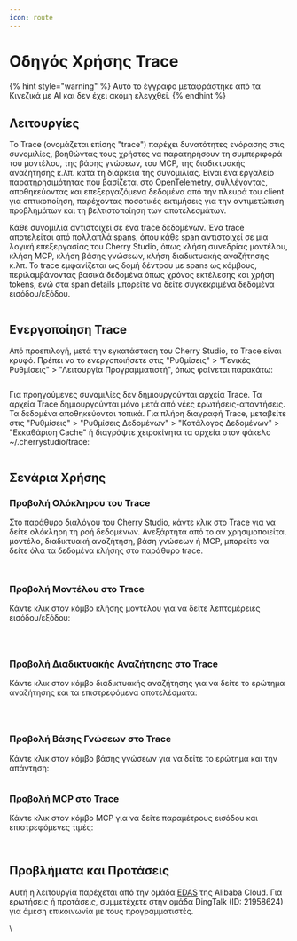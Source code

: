 ```yaml
---
icon: route
---
```

# Οδηγός Χρήσης Trace


{% hint style="warning" %}
Αυτό το έγγραφο μεταφράστηκε από τα Κινεζικά με AI και δεν έχει ακόμη ελεγχθεί.
{% endhint %}




## Λειτουργίες

Το Trace (ονομάζεται επίσης "trace") παρέχει δυνατότητες ενόρασης στις συνομιλίες, βοηθώντας τους χρήστες να παρατηρήσουν τη συμπεριφορά του μοντέλου, της βάσης γνώσεων, του MCP, της διαδικτυακής αναζήτησης κ.λπ. κατά τη διάρκεια της συνομιλίας. Είναι ένα εργαλείο παρατηρησιμότητας που βασίζεται στο [OpenTelemetry](https://opentelemetry.io/docs/languages/js/), συλλέγοντας, αποθηκεύοντας και επεξεργαζόμενα δεδομένα από την πλευρά του client για οπτικοποίηση, παρέχοντας ποσοτικές εκτιμήσεις για την αντιμετώπιση προβλημάτων και τη βελτιστοποίηση των αποτελεσμάτων.

Κάθε συνομιλία αντιστοιχεί σε ένα trace δεδομένων. Ένα trace αποτελείται από πολλαπλά spans, όπου κάθε span αντιστοιχεί σε μια λογική επεξεργασίας του Cherry Studio, όπως κλήση συνεδρίας μοντέλου, κλήση MCP, κλήση βάσης γνώσεων, κλήση διαδικτυακής αναζήτησης κ.λπ. Το trace εμφανίζεται ως δομή δέντρου με spans ως κόμβους, περιλαμβάνοντας βασικά δεδομένα όπως χρόνος εκτέλεσης και χρήση tokens, ενώ στα span details μπορείτε να δείτε συγκεκριμένα δεδομένα εισόδου/εξόδου.

<figure><img src="../.gitbook/assets/trace2.gif" alt=""><figcaption></figcaption></figure>

## Ενεργοποίηση Trace

Από προεπιλογή, μετά την εγκατάσταση του Cherry Studio, το Trace είναι κρυφό. Πρέπει να το ενεργοποιήσετε στις "Ρυθμίσεις" > "Γενικές Ρυθμίσεις" > "Λειτουργία Προγραμματιστή", όπως φαίνεται παρακάτω:

<figure><img src="../.gitbook/assets/image (84).png" alt=""><figcaption></figcaption></figure>

Για προηγούμενες συνομιλίες δεν δημιουργούνται αρχεία Trace. Τα αρχεία Trace δημιουργούνται μόνο μετά από νέες ερωτήσεις-απαντήσεις. Τα δεδομένα αποθηκεύονται τοπικά. Για πλήρη διαγραφή Trace, μεταβείτε στις "Ρυθμίσεις" > "Ρυθμίσεις Δεδομένων" > "Κατάλογος Δεδομένων" > "Εκκαθάριση Cache" ή διαγράψτε χειροκίνητα τα αρχεία στον φάκελο ~/.cherrystudio/trace:

<figure><img src="../.gitbook/assets/image (85).png" alt=""><figcaption></figcaption></figure>

## Σενάρια Χρήσης

### Προβολή Ολόκληρου του Trace

Στο παράθυρο διαλόγου του Cherry Studio, κάντε κλικ στο Trace για να δείτε ολόκληρη τη ροή δεδομένων. Ανεξάρτητα από το αν χρησιμοποιείται μοντέλο, διαδικτυακή αναζήτηση, βάση γνώσεων ή MCP, μπορείτε να δείτε όλα τα δεδομένα κλήσης στο παράθυρο trace.

<figure><img src="../.gitbook/assets/image (1) (1) (1) (1).png" alt=""><figcaption></figcaption></figure>

<figure><img src="../.gitbook/assets/image (86).png" alt=""><figcaption></figcaption></figure>

### Προβολή Μοντέλου στο Trace

Κάντε κλικ στον κόμβο κλήσης μοντέλου για να δείτε λεπτομέρειες εισόδου/εξόδου:

<figure><img src="../.gitbook/assets/image (87).png" alt=""><figcaption></figcaption></figure>

<figure><img src="../.gitbook/assets/image (88).png" alt=""><figcaption></figcaption></figure>

<figure><img src="../.gitbook/assets/image (89).png" alt=""><figcaption></figcaption></figure>

### Προβολή Διαδικτυακής Αναζήτησης στο Trace

Κάντε κλικ στον κόμβο διαδικτυακής αναζήτησης για να δείτε το ερώτημα αναζήτησης και τα επιστρεφόμενα αποτελέσματα:

<figure><img src="../.gitbook/assets/image (2) (1) (1) (1).png" alt=""><figcaption></figcaption></figure>

<figure><img src="../.gitbook/assets/image (150).png" alt=""><figcaption></figcaption></figure>

<figure><img src="../.gitbook/assets/image (151).png" alt=""><figcaption></figcaption></figure>

### Προβολή Βάσης Γνώσεων στο Trace

Κάντε κλικ στον κόμβο βάσης γνώσεων για να δείτε το ερώτημα και την απάντηση:

<figure><img src="../.gitbook/assets/image (152).png" alt=""><figcaption></figcaption></figure>

### Προβολή MCP στο Trace

Κάντε κλικ στον κόμβο MCP για να δείτε παραμέτρους εισόδου και επιστρεφόμενες τιμές:

<figure><img src="../.gitbook/assets/image (153).png" alt=""><figcaption></figcaption></figure>

<figure><img src="../.gitbook/assets/image (154).png" alt=""><figcaption></figcaption></figure>

## Προβλήματα και Προτάσεις

Αυτή η λειτουργία παρέχεται από την ομάδα [EDAS](https://www.aliyun.com/product/edas) της Alibaba Cloud. Για ερωτήσεις ή προτάσεις, συμμετέχετε στην ομάδα DingTalk (ID: 21958624) για άμεση επικοινωνία με τους προγραμματιστές.

\